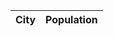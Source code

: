 <!DOCTYPE html>
<html lang="en">
<head>
    <meta charset="UTF-8">
    <meta name="viewport" content="width=viewport, initial-scale=1.0">
    <title>Table</title>
    <link rel="stylesheet" href="style.css">
</head>
<body>
 <style>
 

table, tr, td, th {
    border-collapse: collapse;
    border: 1px solid black;
    padding: 0.4rem;
    cursor: pointer;
}

th {
    width: 350px;
}

td {
    text-align: left;
}
        
 </style>
    <table id="cities-table">
        <thead>
            <tr>
                <th>City</th>
                <th>Population <span></span></th>
            </tr>
        </thead>
        <tbody>
        </tbody>
    </table>

<script>
     let citiesData = [
    { name: 'City A', population: 1000000, order: 'A' },
    { name: 'City B', population: 500000, order: 'B' },
    { name: 'City C', population: 750000, order: 'C' },
    { name: 'City D', population: 1200000, order: 'D' },
    { name: 'City E', population: 300000, order: 'E' },
];
let isAscendingOrder = true;
let clickCount = 0;
function displayCities() {
    const tableBody = document.querySelector('#cities-table tbody');
    tableBody.innerHTML = ''; 
    for (let i = 0; i < citiesData.length; i++) {
        const city = citiesData[i];
        const row = document.createElement('tr');
        row.innerHTML = '<td>' + city.name + '</td><td>' + city.population + '</td>';
        tableBody.appendChild(row);
    }
}
function sortCities(column) {
    const populationHeader = document.querySelector('#cities-table th:nth-child(2) span');
    clickCount++;
    if (clickCount === 1) {  
        if (column === 'population') {
            citiesData.sort(function (a, b) {
                return a.population - b.population;
            });
        } else {
            citiesData.sort(function (a, b) {
                return a.order.localeCompare(b.order);
            });
        }
        populationHeader.textContent = ' ▲'; 
    } else if (clickCount === 2) {
        if (column === 'population') {
            citiesData.sort(function (a, b) {
                return b.population - a.population;
            });
        } else {
            citiesData.sort(function (a, b) {
                return b.order.localeCompare(a.order);
            });
        }
        populationHeader.textContent = ' ▼'; 
    } else {
        citiesData.sort(function (a, b) {
            return a.order.localeCompare(b.order);
        });
        populationHeader.textContent = ''; 
        clickCount = 0; 
    }
    displayCities();
}
displayCities();
document.querySelector('#cities-table th:first-child').addEventListener('click', function () {
    sortCities('name');
});
document.querySelector('#cities-table th:nth-child(2)').addEventListener('click', function () {
    sortCities('population');
});

</script>
</body>
</html>

